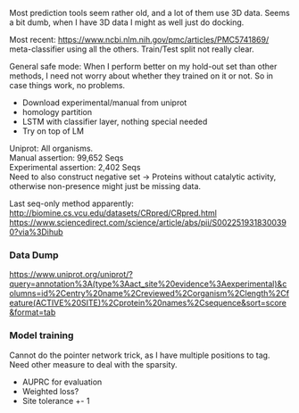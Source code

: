 Most prediction tools seem rather old, and a lot of them use 3D data. Seems a bit dumb, when I have 3D data I might as well just do docking.

Most recent: https://www.ncbi.nlm.nih.gov/pmc/articles/PMC5741869/  
meta-classifier using all the others. Train/Test split not really clear.  

General safe mode: When I perform better on my hold-out set than other methods, I need not worry about whether they trained on it or not. So in case things work, no problems.

- Download experimental/manual from uniprot
- homology partition
- LSTM with classifier layer, nothing special needed
- Try on top of LM

Uniprot: All organisms.  
Manual assertion: 99,652 Seqs  
Experimental assertion:  2,402 Seqs  
Need to also construct negative set -> Proteins without catalytic activity, otherwise non-presence might just be missing data.  

Last seq-only method apparently: http://biomine.cs.vcu.edu/datasets/CRpred/CRpred.html
https://www.sciencedirect.com/science/article/abs/pii/S0022519318300390?via%3Dihub


### Data Dump
https://www.uniprot.org/uniprot/?query=annotation%3A(type%3Aact_site%20evidence%3Aexperimental)&columns=id%2Centry%20name%2Creviewed%2Corganism%2Clength%2Cfeature(ACTIVE%20SITE)%2Cprotein%20names%2Csequence&sort=score&format=tab


### Model training

Cannot do the pointer network trick, as I have multiple positions to tag. Need other measure to deal with the sparsity.  
- AUPRC for evaluation
- Weighted loss?
- Site tolerance +- 1